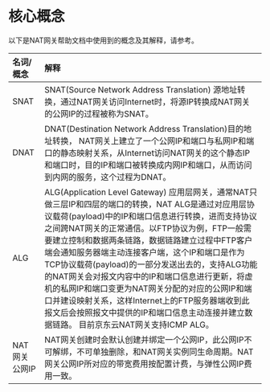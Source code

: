# 核心概念
以下是NAT网关帮助文档中使用到的概念及其解释，请参考。

| 名词/概念 | 解释 |
| :- | :- |
| SNAT | SNAT(Source Network Address Translation) 源地址转换，通过NAT网关访问Internet时，将源IP转换成NAT网关的公网IP的过程被称为SNAT。 |
| DNAT | DNAT(Destination Network Address Translation)目的地址转换， NAT网关上建立了一个公网IP和端口与私网IP和端口的静态映射关系，从Internet访问NAT网关的这个静态IP和端口时，目的IP和端口被转换成内网IP和端口，从而访问到内网的服务，这个过程为DNAT。 |
| ALG | ALG(Application Level Gateway) 应用层网关，通常NAT只做三层IP和四层的端口的转换，NAT ALG是通过对应用层协议载荷(payload)中的IP和端口信息进行转换，进而支持协议之间跨NAT网关的正常通信。以FTP协议为例，FTP一般需要建立控制和数据两条链路，数据链路建立过程中FTP客户端会通知服务器端主动连接客户端，这个IP和端口是作为TCP协议载荷(payload)的一部分发送出去的，支持ALG功能的NAT网关会对报文内容中的IP和端口信息进行更新，将虚机的私网IP和端口变更为NAT网关分配的对应的公网IP和端口并建设映射关系，这样Internet上的FTP服务器端收到此报文后会按照报文中提供的IP和端口信息主动连接并建立数据链路。 目前京东云NAT网关支持ICMP ALG。 |
| NAT网关公网IP | NAT网关创建时会默认创建并绑定一个公网IP，此公网IP不可解绑，不可单独删除，和NAT网关实例同生命周期。NAT网关公网IP所对应的带宽费用按配置计费，与弹性公网IP费用一致。|
